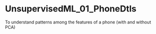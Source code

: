 # UnsupervisedML_01_PhoneDtls

To understand patterns among the features of a phone (with and without PCA)

